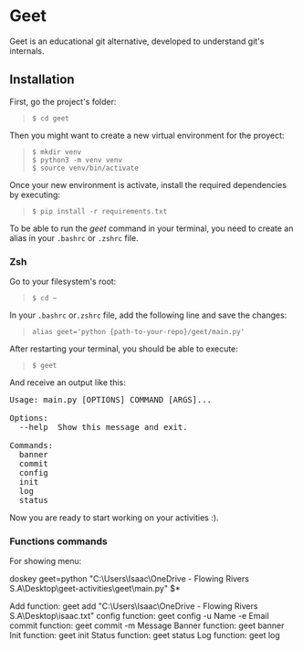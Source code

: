 # Geet

Geet is an educational git alternative, developed to understand git's internals.


## Installation

First, go the project's folder: 
> `$ cd geet`

Then you might want to create a new virtual environment for the proyect:
> `$ mkdir venv`  
> `$ python3 -m venv venv`  
> `$ source venv/bin/activate`  

Once your new environment is activate, install the required dependencies by executing:
>`$ pip install -r requirements.txt`


To be able to run the *geet* command in your terminal, you need to create an alias in your `.bashrc` or `.zshrc` file.


### Zsh

Go to your filesystem's root:
> `$ cd ~`  

In your `.bashrc`  or`.zshrc` file, add the following line and save the changes:  
> `alias geet='python {path-to-your-repo}/geet/main.py'`

After restarting your terminal, you should be able to execute:  

> `$ geet`  

And receive an output like this:   
<pre>
Usage: main.py [OPTIONS] COMMAND [ARGS]...

Options:
  --help  Show this message and exit.

Commands:
  banner
  commit
  config
  init
  log
  status              
</pre>

Now you are ready to start working on your activities :).

### Functions commands

For showing menu:

doskey geet=python "C:\Users\Isaac\OneDrive - Flowing Rivers S.A\Desktop\geet-activities\geet\main.py" $*

Add function: geet add "C:\Users\Isaac\OneDrive - Flowing Rivers S.A\Desktop\isaac.txt"
config function: geet config -u Name -e Email
commit function: geet commit -m Message
Banner function: geet banner 
Init function: geet init
Status function: geet status
Log function: geet log

